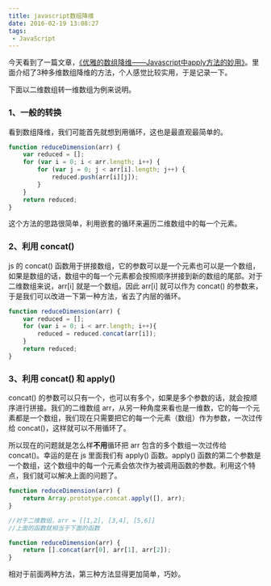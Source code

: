 ```yaml
---
title: javascript数组降维
date: 2016-02-19 13:08:27
tags:
 - JavaScript
---
```


今天看到了一篇文章，[《优雅的数组降维——Javascript中apply方法的妙用》](http://www.cnblogs.com/front-end-ralph/p/4871332.html)。里面介绍了3种多维数组降维的方法，个人感觉比较实用，于是记录一下。

<!-- more -->

下面以二维数组转一维数组为例来说明。

### 1、一般的转换

看到数组降维，我们可能首先就想到用循环，这也是最直观最简单的。

``` javascript
function reduceDimension(arr) {
    var reduced = [];
    for (var i = 0; i < arr.length; i++) {
        for (var j = 0; j < arr[i].length; j++) {
            reduced.push(arr[i][j]);
        }
    }
    return reduced;
}
```

这个方法的思路很简单，利用嵌套的循环来遍历二维数组中的每一个元素。



### 2、利用 concat()

js 的 concat() 函数用于拼接数组，它的参数可以是一个元素也可以是一个数组，如果是数组的话，数组中的每一个元素都会按照顺序拼接到新的数组的尾部。对于二维数组来说，arr[i] 就是一个数组。因此 arr[i] 就可以作为 concat() 的参数来，于是我们可以改进一下第一种方法，省去了内层的循环。

``` javascript
function reduceDimension(arr) {
    var reduced = [];
    for (var i = 0; i < arr.length; i++){
        reduced = reduced.concat(arr[i]);
    }
    return reduced;
}
```



### 3、利用 concat() 和 apply()

concat() 的参数可以只有一个，也可以有多个，如果是多个参数的话，就会按顺序进行拼接。我们的二维数组 arr，从另一种角度来看也是一维数，它的每一个元素都是一个数组，我们现在只需要把它的每一个元素（数组）作为参数，一次过传给 concat()，这样就可以不用循环了。

所以现在的问题就是怎么样**不用**循环把 arr 包含的多个数组一次过传给 concat()。幸运的是在 js 里面我们有 apply() 函数。apply() 函数的第二个参数是一个数组，这个数组中的每一个元素会依次作为被调用函数的参数。利用这个特点，我们就可以解决上面的问题了。

``` javascript
function reduceDimension(arr) {
    return Array.prototype.concat.apply([], arr);
}

//对于二维数组，arr = [[1,2], [3,4], [5,6]]
//上面的函数就相当于下面的函数

function reduceDimension(arr) {
    return [].concat(arr[0], arr[1], arr[2]);
}
```



相对于前面两种方法，第三种方法显得更加简单，巧妙。